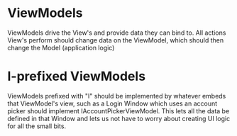 # ViewModels
ViewModels drive the View's and provide data they can bind to.
All actions View's perform should change data on the ViewModel, which should then change the Model (application logic)

# I-prefixed ViewModels
ViewModels prefixed with "I" should be implemented by whatever embeds that ViewModel's view, such as a Login Window which uses an account picker should implement IAccountPickerViewModel.
This lets all the data be defined in that Window and lets us not have to worry about creating UI logic for all the small bits.